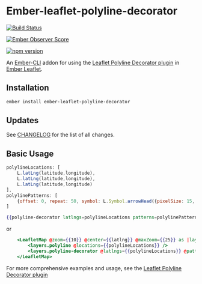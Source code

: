 # Ember-leaflet-polyline-decorator

[![Build Status](https://travis-ci.org/transitland/ember-leaflet-polyline-decorator.svg)](https://travis-ci.org/transitland/ember-leaflet-polyline-decorator)

[![Ember Observer Score](http://emberobserver.com/badges/ember-leaflet-polyline-decorator.svg)](http://emberobserver.com/addons/ember-leaflet-polyline-decorator)

[![npm version](https://badge.fury.io/js/ember-leaflet-polyline-decorator.svg)](https://badge.fury.io/js/ember-leaflet-polyline-decorator)

An [Ember-CLI](https://ember-cli.com/) addon for using the [Leaflet Polyline Decorator plugin](https://github.com/bbecquet/Leaflet.PolylineDecorator) in [Ember Leaflet](http://www.ember-leaflet.com/).

## Installation

```bash
ember install ember-leaflet-polyline-decorator
```

## Updates

See [CHANGELOG](CHANGELOG.md) for the list of all changes.

## Basic Usage

```javascript
polylineLocations: [
	L.latLng(latitude,longitude),
	L.latLng(latitude,longitude),
	L.latLng(latitude,longitude)
],
polylinePatterns: [
	{offset: 0, repeat: 50, symbol: L.Symbol.arrowHead({pixelSize: 15, headAngle: 30, pathOptions: {stroke: false, fillOpacity:1.0, weight:1, color:'red'}})}
]
```

```hbs
{{polyline-decorator latlngs=polylineLocations patterns=polylinePatterns}}
```

or

```hbs
	<LeafletMap @zoom={{10}} @center={{latlng}} @maxZoom={{25}} as |layers|>
		<layers.polyline @locations={{polylineLocations}} />
		<layers.polyline-decorator @latlngs={{polylineLocations}} @patterns={{patterns}} />
	</LeafletMap>
```

For more comprehensive examples and usage, see the [Leaflet Polyline Decorator plugin](https://github.com/bbecquet/Leaflet.PolylineDecorator)
